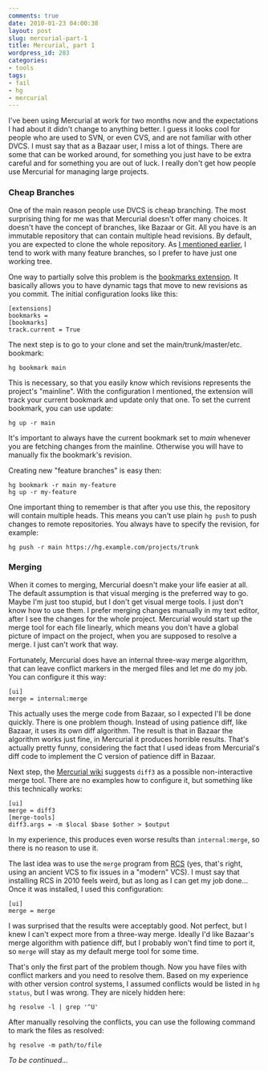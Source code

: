 ```yaml
---
comments: true
date: 2010-01-23 04:00:38
layout: post
slug: mercurial-part-1
title: Mercurial, part 1
wordpress_id: 283
categories:
- tools
tags:
- fail
- hg
- mercurial
---
```


I've been using Mercurial at work for two months now and the expectations I had about it didn't change to anything better. I guess it looks cool for people who are used to SVN, or even CVS, and are not familiar with other DVCS. I must say that as a Bazaar user, I miss a lot of things. There are some that can be worked around, for something you just have to be extra careful and for something you are out of luck. I really don't get how people use Mercurial for managing large projects.

### Cheap Branches


One of the main reason people use DVCS is cheap branching. The most surprising thing for me was that Mercurial doesn't offer many choices. It doesn't have the concept of branches, like Bazaar or Git. All you have is an immutable repository that can contain multiple head revisions. By default, you are expected to clone the whole repository. As [I mentioned earlier](http://oxygene.sk/lukas/2009/10/working-with-branches-in-bazaar/), I tend to work with many feature branches, so I prefer to have just one working tree.

One way to partially solve this problem is the [bookmarks extension](http://mercurial.selenic.com/wiki/BookmarksExtension). It basically allows you to have dynamic tags that move to new revisions as you commit. The initial configuration looks like this:

    
    [extensions]
    bookmarks =
    [bookmarks]
    track.current = True


The next step is to go to your clone and set the main/trunk/master/etc. bookmark:

    
    hg bookmark main


This is necessary, so that you easily know which revisions represents the project's "mainline". With the configuration I mentioned, the extension will track your current bookmark and update only that one. To set the current bookmark, you can use update:

    
    hg up -r main


It's important to always have the current bookmark set to _main_ whenever you are fetching changes from the mainline. Otherwise you will have to manually fix the bookmark's revision.

Creating new "feature branches" is easy then:

    
    hg bookmark -r main my-feature
    hg up -r my-feature


One important thing to remember is that after you use this, the repository will contain multiple heads. This means you can't use plain `hg push` to push changes to remote repositories. You always have to specify the revision, for example:

    
    hg push -r main https://hg.example.com/projects/trunk




### Merging


When it comes to merging, Mercurial doesn't make your life easier at all. The default assumption is that visual merging is the preferred way to go. Maybe I'm just too stupid, but I don't get visual merge tools. I just don't know how to use them. I prefer merging changes manually in my text editor, after I see the changes for the whole project. Mercurial would start up the merge tool for each file linearly, which means you don't have a global picture of impact on the project, when you are supposed to resolve a merge. I just can't work that way.

Fortunately, Mercurial does have an internal three-way merge algorithm, that can leave conflict markers in the merged files and let me do my job. You can configure it this way:

    
    [ui]
    merge = internal:merge


This actually uses the merge code from Bazaar, so I expected I'll be done quickly. There is one problem though. Instead of using patience diff, like Bazaar, it uses its own diff algorithm. The result is that in Bazaar the algorithm works just fine, in Mercurial it produces horrible results. That's actually pretty funny, considering the fact that I used ideas from Mercurial's diff code to implement the C version of patience diff in Bazaar.

Next step, the [Mercurial wiki](http://mercurial.selenic.com/wiki/MergeProgram) suggests `diff3` as a possible non-interactive merge tool. There are no examples how to configure it, but something like this technically works:

    
    [ui]
    merge = diff3
    [merge-tools]
    diff3.args = -m $local $base $other > $output


In my experience, this produces even worse results than `internal:merge`, so there is no reason to use it.

The last idea was to use the `merge` program from [RCS](http://www.gnu.org/software/rcs/) (yes, that's right, using an ancient VCS to fix issues in a "modern" VCS). I must say that installing RCS in 2010 feels weird, but as long as I can get my job done... Once it was installed, I used this configuration:

    
    [ui]
    merge = merge


I was surprised that the results were acceptably good. Not perfect, but I knew I can't expect more from a three-way merge. Ideally I'd like Bazaar's merge algorithm with patience diff, but I probably won't find time to port it, so `merge` will stay as my default merge tool for some time.

That's only the first part of the problem though. Now you have files with conflict markers and you need to resolve them. Based on my experience with other version control systems, I assumed conflicts would be listed in `hg status`, but I was wrong. They are nicely hidden here:

    
    hg resolve -l | grep '^U'


After manually resolving the conflicts, you can use the following command to mark the files as resolved:

    
    hg resolve -m path/to/file


_To be continued..._
